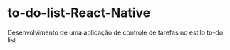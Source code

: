 # to-do-list-React-Native
Desenvolvimento de uma aplicação de controle de tarefas no estilo to-do list
